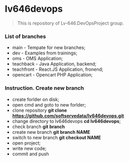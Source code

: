 # lv646devops

> This is repository of Lv-646.DevOpsProject group.

### List of branches

- main - Tempate for new branches;
- dev - Examples from trainings;
- oms - OMS Application;
- teachback - Java Application, backend;
- teachfront - React.JS Application, fronend;
- opencart - Opencart PHP Application;

### Instruction. Create new branch

- create forlder on disk;
- open cmd and goto to new forlder;
- clone repository **git clone https://github.com/softservedata/lv646devops.git**
- change directory to lv646devops **cd lv646devops**;
- check branch **git branch**
- create new branch **git branch NAME**
- switch to new branch **git checkout NAME**
- open project;
- write new code;
- commit and push
